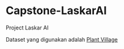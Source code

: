 # Capstone-LaskarAI

Project Laskar AI

Dataset yang digunakan adalah [Plant Village](https://www.kaggle.com/datasets/arjuntejaswi/plant-village)
